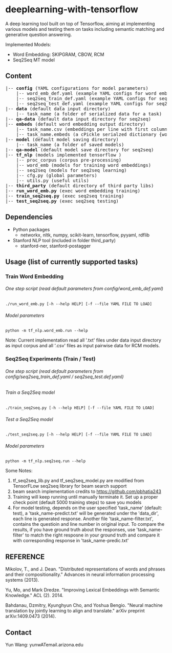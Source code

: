 # deeplearning-with-tensorflow
A deep learning tool built on top of Tensorflow, aiming at implementing various models and testing them on tasks including semantic matching and generative question answering.  

Implemented Models:  
* Word Embedding: SKIPGRAM, CBOW, RCM  
* Seq2Seq MT model 

## Content
<pre>
|-- <b>config</b> (YAML configurations for model parameters)
    |-- word_emb_def.yaml (example YAML configs for word embedding) 
    |-- seq2seq_train_def.yaml (example YAML configs for seq2seq training)
    |-- seq2seq_test_def.yaml (example YAML configs for seq2seq testing)        
|-- <b>data</b> (default data input directory)
    |-- task_name (a folder of serialized data for a task)
|-- <b>qa-data</b> (default data input directory for seq2seq)
|-- <b>embeds</b> (default word embedding output directory)
    |-- task_name.csv (embeddings per line with first column as the word itself)
    |-- task_name.embeds (a cPickle serialzed dictionary {word: embedding array})  
|-- <b>model</b> (default model saving directory)
    |-- task_name (a folder of saved models)
|-- <b>qa-model</b> (default model save directory for seq2seq)    
|-- <b>tf_nlp</b> (models implemented tensorflow )
    |-- proc_corpus (corpus pre-processing)
    |-- word_emb (models for training word embeddings)
    |-- seq2seq (models for seq2seq learning)
    |-- cfg.py (global parameters)
    |-- utils.py (useful utils)    
|-- <b>third_party</b> (default directory of third party libs)
|-- <b>run_word_emb.py</b> (exec word embedding training)
|-- <b>train_seq2seq.py</b> (exec seq2seq training)
|-- <b>test_seq2seq.py</b> (exec seq2seq testing)
</pre>

## Dependencies
+ Python packages
  - networkx, nltk, numpy, scikit-learn, tensorflow, pyyaml, rdflib
+ Stanford NLP tool (included in folder third_party)
  - stanford-ner, stanford-postagger
  
## Usage (list of currently supported tasks)
### Train Word Embedding
###### One step script (read default parameters from config/word_emb_def.yaml)  
```
./run_word_emb.py [-h --help HELP] [-f --file YAML FILE TO LOAD]
```
###### Model parameters  
```
python -m tf_nlp.word_emb.run --help
```
Note: Current implementation read all '.txt' files under data input directory as input corpus and all '.csv' files as input pairwise data for RCM models.  

### Seq2Seq Experiments (Train / Test)
###### One step script (read default parameters from config/seq2seq_train_def.yaml / seq2seq_test.def.yaml)  
###### Train a Seq2Seq model
```
./train_seq2seq.py [-h --help HELP] [-f --file YAML FILE TO LOAD]
```
###### Test a Seq2Seq model
```
./test_seq2seq.py [-h --help HELP] [-f --file YAML FILE TO LOAD]
```
###### Model parameters  
```
python -m tf_nlp.seq2seq.run --help
```
Some Notes:
1. tf_seq2seq_lib.py and tf_seq2seq_model.py are modified from TensorFLow seq2seq library for beam search support
2. beam search implementation credits to https://github.com/pbhatia243
3. Training will keep running until manually terminate it. Set up a proper check point (default 5000 training steps) to save you models
4. For model testing, depends on the user specified 'task_name' (default: test), a 'task_name-predict.txt' will be generated under the 'data_dir', each line is generated response. Another file 'task_name-filter.txt', contains the questioin and line number in original input. To compare the results, if you have ground truth about the responses, use 'task_name-filter' to match the right resposne in your ground truth and compare it with corresponding response in 'task_name-predic.txt'

## REFERENCE
Mikolov, T., and J. Dean. "Distributed representations of words and phrases and their compositionality." Advances in neural information processing systems (2013).

Yu, Mo, and Mark Dredze. "Improving Lexical Embeddings with Semantic Knowledge." ACL (2). 2014.

Bahdanau, Dzmitry, Kyunghyun Cho, and Yoshua Bengio. "Neural machine translation by jointly learning to align and translate." arXiv preprint arXiv:1409.0473 (2014).


## Contact
Yun Wang: yunwATemail.arizona.edu
